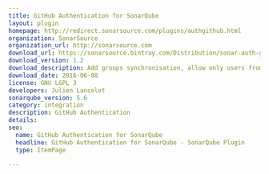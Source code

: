 ```yaml
---
title: GitHub Authentication for SonarQube
layout: plugin
homepage: http://redirect.sonarsource.com/plugins/authgithub.html
organization: SonarSource
organization_url: http://sonarsource.com
download_url: https://sonarsource.bintray.com/Distribution/sonar-auth-github-plugin/sonar-auth-github-plugin-1.2.jar
download_version: 1.2
download_description: Add groups synchronisation, allow only users from given organizations to be able to authenticate, add support for GitHub Enterprise
download_date: 2016-06-08
license: GNU LGPL 3
developers: Julien Lancelot
sonarqube_version: 5.6
category: integration
description: GitHub Authentication
details: 
seo: 
  name: GitHub Authentication for SonarQube
  headline: GitHub Authentication for SonarQube - SonarQube Plugin
  type: ItemPage

---
```

